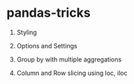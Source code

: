 # pandas-tricks

01. Styling

02. Options and Settings

03. Group by with multiple aggregations

04. Column and Row slicing using loc, iloc
